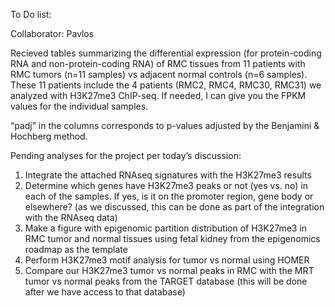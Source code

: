
To Do list:

Collaborator: Pavlos

Recieved tables summarizing the differential expression (for protein-coding RNA and non-protein-coding RNA) of RMC tissues from 11 patients with RMC tumors (n=11 samples) vs adjacent normal controls (n=6 samples). These 11 patients include the 4 patients (RMC2, RMC4, RMC30, RMC31) we analyzed with H3K27me3 ChIP-seq. If needed, I can give you the FPKM values for the individual samples.

“padj” in the columns corresponds to p-values adjusted by the Benjamini & Hochberg method. 

Pending analyses for the project per today’s discussion:
1)	Integrate the attached RNAseq signatures with the H3K27me3 results
2)	Determine which genes have H3K27me3 peaks or not (yes vs. no) in each of the samples. If yes, is it on the promoter region, gene body or elsewhere? (as we discussed, this can be done as part of the integration with the RNAseq data) 
3)	Make a figure with epigenomic partition distribution of H3K27me3 in RMC tumor and normal tissues using fetal kidney from the epigenomics roadmap as the template
4)	Perform H3K27me3 motif analysis for tumor vs normal using HOMER
5)	Compare our H3K27me3 tumor vs normal peaks in RMC with the MRT tumor vs normal peaks from the TARGET database (this will be done after we have access to that database)
